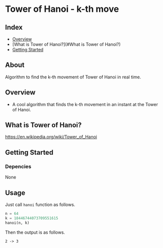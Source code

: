 # Tower of Hanoi - k-th move
## Index
  - [Overview](#overview)
  - [What is Tower of Hanoi?](#What is Tower of Hanoi?)
  - [Getting Started](#getting-started)
## About
Algorithm to find the k-th movement of Tower of Hanoi in real time.

## Overview

- A cool algorithm that finds the k-th movement in an instant at the Tower of Hanoi.

## What is Tower of Hanoi?

https://en.wikipedia.org/wiki/Tower_of_Hanoi

## Getting Started

### Depencies
None

## Usage

Just call `hanoi` function as follows.

```python
n = 64
k = 18446744073709551615
hanoi(n, k)
```

Then the output is as follows.

```shell
2 -> 3
```

